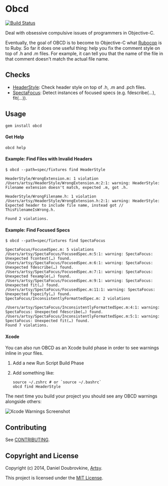 Obcd
====

[![Build Status](https://travis-ci.org/dblock/obcd.png)](https://travis-ci.org/dblock/obcd)

Deal with obsessive compulsive issues of programmers in Objective-C.

Eventually, the goal of OBCD is to become to Objective-C what [Rubocop](https://github.com/bbatsov/rubocop) is to Ruby. So far it does one useful thing: help you fix the comment style on top of .h and .m files. For example, it can tell you that the name of the file in that comment doesn't match the actual file name.

## Checks

* [HeaderStyle](docs/checks/HeaderStyle.md): Check header style on top of .h, .m and .pch files.
* [SpectaFocus](docs/checks/SpectaFocus.md): Detect instances of focused specs (e.g. fdescribe(…), fit(…)).

## Usage

```
gem install obcd
```

#### Get Help

```
obcd help
```

#### Example: Find Files with Invalid Headers

```
$ obcd --path=spec/fixtures find HeaderStyle

HeaderStyle/WrongExtension.m: 1 violation
/Users/artsy/HeaderStyle/WrongExtension.m:2:1: warning: HeaderStyle: Filename extension doesn't match, expected .m, got .h.

HeaderStyle/WrongFilename.h: 1 violation
/Users/artsy/HeaderStyle/WrongExtension.h:2:1: warning: HeaderStyle: Expected header to include file name, instead got //  ThisFilenameIsWrong.h.

Found 2 violations.
```

#### Example: Find Focused Specs

```
$ obcd --path=spec/fixtures find SpectaFocus

SpectaFocus/FocusedSpec.m: 5 violations
/Users/artsy/SpectaFocus/FocusedSpec.m:5:1: warning: SpectaFocus: Unexpected fcontext(…) found.
/Users/artsy/SpectaFocus/FocusedSpec.m:6:1: warning: SpectaFocus: Unexpected fdescribe(…) found.
/Users/artsy/SpectaFocus/FocusedSpec.m:7:1: warning: SpectaFocus: Unexpected fexample(…) found.
/Users/artsy/SpectaFocus/FocusedSpec.m:9:1: warning: SpectaFocus: Unexpected fit(…) found.
/Users/artsy/SpectaFocus/FocusedSpec.m:11:1: warning: SpectaFocus: Unexpected fspecify(…) found.
SpectaFocus/InconsistentlyFormattedSpec.m: 2 violations

/Users/artsy/SpectaFocus/InconsistentlyFormattedSpec.m:4:1: warning: SpectaFocus: Unexpected fdescribe(…) found.
/Users/artsy/SpectaFocus/InconsistentlyFormattedSpec.m:5:1: warning: SpectaFocus: Unexpected fit(…) found.
Found 7 violations.
```

#### Xcode

You can also run OBCD as an Xcode build phase in order to see warnings inline in your files.

1. Add a new Run Script Build Phase
2. Add something like:

    ```
    source ~/.zshrc # or `source ~/.bashrc`
    obcd find HeaderStyle
    ```

The next time you build your project you should see any OBCD warnings alongside others:

![Xcode Warnings Screenshot](docs/xcode/obcd-warnings.png)

## Contributing

See [CONTRIBUTING](CONTRIBUTING.md).

## Copyright and License

Copyright (c) 2014, Daniel Doubrovkine, [Artsy](http://artsy.github.io).

This project is licensed under the [MIT License](LICENSE.md).
